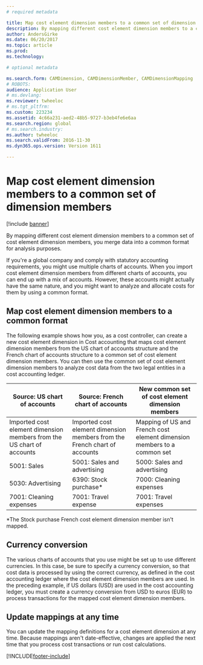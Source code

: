 ```yaml
---
# required metadata

title: Map cost element dimension members to a common set of dimension members
description: By mapping different cost element dimension members to a common set of cost element dimension members, you merge data into a common format for analysis purposes.
author: AndersGirke
ms.date: 06/20/2017
ms.topic: article
ms.prod: 
ms.technology: 

# optional metadata

ms.search.form: CAMDimension, CAMDimensionMember, CAMDimensionMapping
# ROBOTS: 
audience: Application User
# ms.devlang: 
ms.reviewer: twheeloc
# ms.tgt_pltfrm: 
ms.custom: 223234
ms.assetid: 4c66a231-aed2-48b5-9727-b3eb4fe6e6aa
ms.search.region: global
# ms.search.industry: 
ms.author: twheeloc
ms.search.validFrom: 2016-11-30
ms.dyn365.ops.version: Version 1611

---
```


# Map cost element dimension members to a common set of dimension members

[!include [banner](../includes/banner.md)]

By mapping different cost element dimension members to a common set of cost element dimension members, you merge data into a common format for analysis purposes.

If you're a global company and comply with statutory accounting requirements, you might use multiple charts of accounts. When you import cost element dimension members from different charts of accounts, you can end up with a mix of accounts. However, these accounts might actually have the same nature, and you might want to analyze and allocate costs for them by using a common format.

## Map cost element dimension members to a common format
The following example shows how you, as a cost controller, can create a new cost element dimension in Cost accounting that maps cost element dimension members from the US chart of accounts structure and the French chart of accounts structure to a common set of cost element dimension members. You can then use the common set of cost element dimension members to analyze cost data from the two legal entities in a cost accounting ledger.

| Source: US chart of accounts          | Source: French chart of accounts           | New common set of cost element dimension members                        |
|------------------------------------|----------------------------------------------|-------------------------------------------------------------------------|
| Imported cost element dimension members from the US chart of accounts | Imported cost element dimension members from the French chart of accounts | Mapping of US and French cost element dimension members to a common set |
| 5001: Sales                   | 5001: Sales and advertising                      | 5000: Sales and advertising                               |
| 5030: Advertising             | 6390: Stock purchase\*                          | 7000: Cleaning expenses                                   |
| 7001: Cleaning expenses              | 7001: Travel expense                     | 7001: Travel expenses                                                   |

\*The Stock purchase French cost element dimension member isn't mapped.

## Currency conversion
The various charts of accounts that you use might be set up to use different currencies. In this case, be sure to specify a currency conversion, so that cost data is processed by using the correct currency, as defined in the cost accounting ledger where the cost element dimension members are used. In the preceding example, if US dollars (USD) are used in the cost accounting ledger, you must create a currency conversion from USD to euros (EUR) to process transactions for the mapped cost element dimension members.

## Update mappings at any time
You can update the mapping definitions for a cost element dimension at any time. Because mappings aren't date-effective, changes are applied the next time that you process cost transactions or run cost calculations.





[!INCLUDE[footer-include](../../includes/footer-banner.md)]
